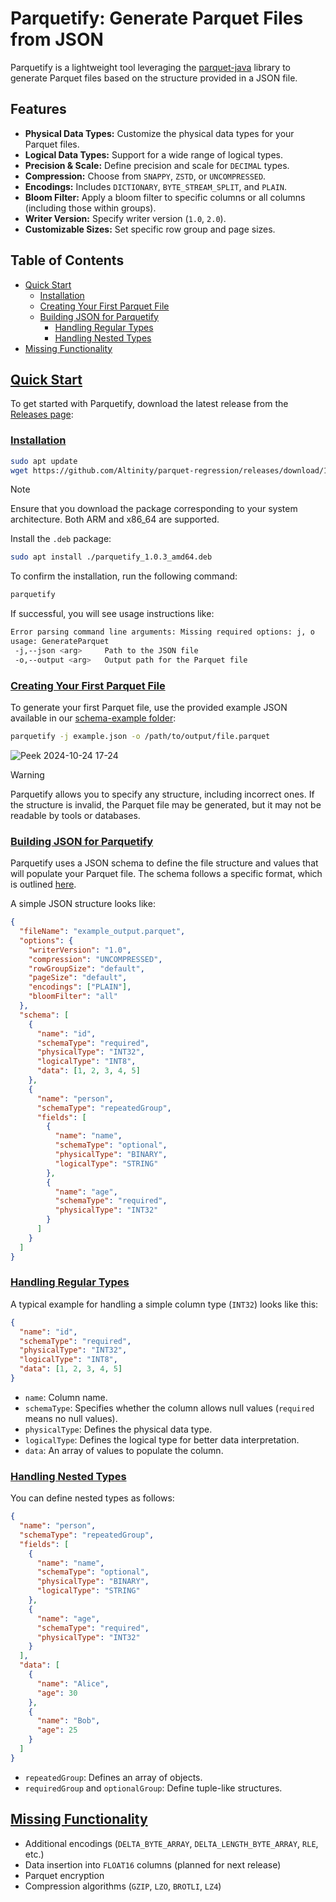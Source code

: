# Parquetify: Generate Parquet Files from JSON

Parquetify is a lightweight tool leveraging the [parquet-java](https://github.com/apache/parquet-java) library to generate Parquet files based on the structure provided in a JSON file.

## Features

- **Physical Data Types:** Customize the physical data types for your Parquet files.
- **Logical Data Types:** Support for a wide range of logical types.
- **Precision & Scale:** Define precision and scale for `DECIMAL` types.
- **Compression:** Choose from `SNAPPY`, `ZSTD`, or `UNCOMPRESSED`.
- **Encodings:** Includes `DICTIONARY`, `BYTE_STREAM_SPLIT`, and `PLAIN`.
- **Bloom Filter:** Apply a bloom filter to specific columns or all columns (including those within groups).
- **Writer Version:** Specify writer version (`1.0`, `2.0`).
- **Customizable Sizes:** Set specific row group and page sizes.

## Table of Contents

- [Quick Start](#quick-start)
    - [Installation](#installation) 
    - [Creating Your First Parquet File](#creating-your-first-parquet-file)
    - [Building JSON for Parquetify](#building-json-for-parquetify)
        - [Handling Regular Types](#handling-regular-types)
        - [Handling Nested Types](#handling-nested-types)
- [Missing Functionality](#missing-functionality)

## [Quick Start](#table-of-contents)

To get started with Parquetify, download the latest release from the [Releases page](https://github.com/Altinity/parquet-regression/releases):

### [Installation](#table-of-contents)

```bash
sudo apt update
wget https://github.com/Altinity/parquet-regression/releases/download/1.0.3/parquetify_1.0.3_amd64.deb
```

> [!NOTE] 
> Ensure that you download the package corresponding to your system architecture. Both ARM and x86_64 are supported.

Install the `.deb` package:

```bash
sudo apt install ./parquetify_1.0.3_amd64.deb
```

To confirm the installation, run the following command:

```bash
parquetify
```

If successful, you will see usage instructions like:

```bash
Error parsing command line arguments: Missing required options: j, o
usage: GenerateParquet
 -j,--json <arg>     Path to the JSON file
 -o,--output <arg>   Output path for the Parquet file
```

### [Creating Your First Parquet File](#table-of-contents)

To generate your first Parquet file, use the provided example JSON available in our [schema-example folder](https://github.com/Altinity/parquet-regression/blob/main/parquetify/src/schema-example/json/example.json):

```bash
parquetify -j example.json -o /path/to/output/file.parquet
```
![Peek 2024-10-24 17-24](https://github.com/user-attachments/assets/3964e12a-1d62-4a0d-8544-30581d2ca8f9)

> [!WARNING]
> Parquetify allows you to specify any structure, including incorrect ones. If the structure is invalid, the Parquet file may be generated, but it may not be readable by tools or databases.

### [Building JSON for Parquetify](#table-of-contents)

Parquetify uses a JSON schema to define the file structure and values that will populate your Parquet file. The schema follows a specific format, which is outlined [here](https://github.com/Altinity/parquet-regression/blob/main/parquetify/src/schema-example/json/schema.json).

A simple JSON structure looks like:

```json
{
  "fileName": "example_output.parquet",
  "options": {
    "writerVersion": "1.0",
    "compression": "UNCOMPRESSED",
    "rowGroupSize": "default",
    "pageSize": "default",
    "encodings": ["PLAIN"],
    "bloomFilter": "all"
  },
  "schema": [
    {
      "name": "id",
      "schemaType": "required",
      "physicalType": "INT32",
      "logicalType": "INT8",
      "data": [1, 2, 3, 4, 5]
    },
    {
      "name": "person",
      "schemaType": "repeatedGroup",
      "fields": [
        {
          "name": "name",
          "schemaType": "optional",
          "physicalType": "BINARY",
          "logicalType": "STRING"
        },
        {
          "name": "age",
          "schemaType": "required",
          "physicalType": "INT32"
        }
      ]
    }
  ]
}
```

### [Handling Regular Types](#table-of-contents)

A typical example for handling a simple column type (`INT32`) looks like this:

```json
{
  "name": "id",
  "schemaType": "required",
  "physicalType": "INT32",
  "logicalType": "INT8",
  "data": [1, 2, 3, 4, 5]
}
```

- `name`: Column name.
- `schemaType`: Specifies whether the column allows null values (`required` means no null values).
- `physicalType`: Defines the physical data type.
- `logicalType`: Defines the logical type for better data interpretation.
- `data`: An array of values to populate the column.

### [Handling Nested Types](#table-of-contents)

You can define nested types as follows:

```json
{
  "name": "person",
  "schemaType": "repeatedGroup",
  "fields": [
    {
      "name": "name",
      "schemaType": "optional",
      "physicalType": "BINARY",
      "logicalType": "STRING"
    },
    {
      "name": "age",
      "schemaType": "required",
      "physicalType": "INT32"
    }
  ],
  "data": [
    {
      "name": "Alice",
      "age": 30
    },
    {
      "name": "Bob",
      "age": 25
    }
  ]
}
```

- `repeatedGroup`: Defines an array of objects.
- `requiredGroup` and `optionalGroup`: Define tuple-like structures.

## [Missing Functionality](#table-of-contents)

- Additional encodings (`DELTA_BYTE_ARRAY`, `DELTA_LENGTH_BYTE_ARRAY`, `RLE`, etc.)
- Data insertion into `FLOAT16` columns (planned for next release)
- Parquet encryption
- Compression algorithms (`GZIP`, `LZO`, `BROTLI`, `LZ4`)


